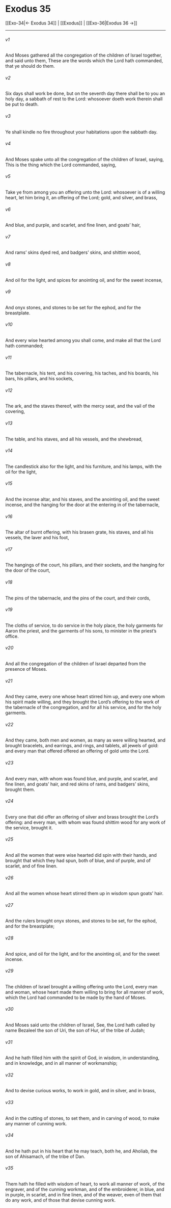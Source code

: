 # Exodus 35

[[Exo-34|← Exodus 34]] | [[Exodus]] | [[Exo-36|Exodus 36 →]]
***

###### v1
And Moses gathered all the congregation of the children of Israel together, and said unto them, These are the words which the Lord hath commanded, that ye should do them.
###### v2
Six days shall work be done, but on the seventh day there shall be to you an holy day, a sabbath of rest to the Lord: whosoever doeth work therein shall be put to death.
###### v3
Ye shall kindle no fire throughout your habitations upon the sabbath day.
###### v4
And Moses spake unto all the congregation of the children of Israel, saying, This is the thing which the Lord commanded, saying,
###### v5
Take ye from among you an offering unto the Lord: whosoever is of a willing heart, let him bring it, an offering of the Lord; gold, and silver, and brass,
###### v6
And blue, and purple, and scarlet, and fine linen, and goats’ hair,
###### v7
And rams’ skins dyed red, and badgers’ skins, and shittim wood,
###### v8
And oil for the light, and spices for anointing oil, and for the sweet incense,
###### v9
And onyx stones, and stones to be set for the ephod, and for the breastplate.
###### v10
And every wise hearted among you shall come, and make all that the Lord hath commanded;
###### v11
The tabernacle, his tent, and his covering, his taches, and his boards, his bars, his pillars, and his sockets,
###### v12
The ark, and the staves thereof, with the mercy seat, and the vail of the covering,
###### v13
The table, and his staves, and all his vessels, and the shewbread,
###### v14
The candlestick also for the light, and his furniture, and his lamps, with the oil for the light,
###### v15
And the incense altar, and his staves, and the anointing oil, and the sweet incense, and the hanging for the door at the entering in of the tabernacle,
###### v16
The altar of burnt offering, with his brasen grate, his staves, and all his vessels, the laver and his foot,
###### v17
The hangings of the court, his pillars, and their sockets, and the hanging for the door of the court,
###### v18
The pins of the tabernacle, and the pins of the court, and their cords,
###### v19
The cloths of service, to do service in the holy place, the holy garments for Aaron the priest, and the garments of his sons, to minister in the priest’s office.
###### v20
And all the congregation of the children of Israel departed from the presence of Moses.
###### v21
And they came, every one whose heart stirred him up, and every one whom his spirit made willing, and they brought the Lord’s offering to the work of the tabernacle of the congregation, and for all his service, and for the holy garments.
###### v22
And they came, both men and women, as many as were willing hearted, and brought bracelets, and earrings, and rings, and tablets, all jewels of gold: and every man that offered offered an offering of gold unto the Lord.
###### v23
And every man, with whom was found blue, and purple, and scarlet, and fine linen, and goats’ hair, and red skins of rams, and badgers’ skins, brought them.
###### v24
Every one that did offer an offering of silver and brass brought the Lord’s offering: and every man, with whom was found shittim wood for any work of the service, brought it.
###### v25
And all the women that were wise hearted did spin with their hands, and brought that which they had spun, both of blue, and of purple, and of scarlet, and of fine linen.
###### v26
And all the women whose heart stirred them up in wisdom spun goats’ hair.
###### v27
And the rulers brought onyx stones, and stones to be set, for the ephod, and for the breastplate;
###### v28
And spice, and oil for the light, and for the anointing oil, and for the sweet incense.
###### v29
The children of Israel brought a willing offering unto the Lord, every man and woman, whose heart made them willing to bring for all manner of work, which the Lord had commanded to be made by the hand of Moses.
###### v30
And Moses said unto the children of Israel, See, the Lord hath called by name Bezaleel the son of Uri, the son of Hur, of the tribe of Judah;
###### v31
And he hath filled him with the spirit of God, in wisdom, in understanding, and in knowledge, and in all manner of workmanship;
###### v32
And to devise curious works, to work in gold, and in silver, and in brass,
###### v33
And in the cutting of stones, to set them, and in carving of wood, to make any manner of cunning work.
###### v34
And he hath put in his heart that he may teach, both he, and Aholiab, the son of Ahisamach, of the tribe of Dan.
###### v35
Them hath he filled with wisdom of heart, to work all manner of work, of the engraver, and of the cunning workman, and of the embroiderer, in blue, and in purple, in scarlet, and in fine linen, and of the weaver, even of them that do any work, and of those that devise cunning work. 
